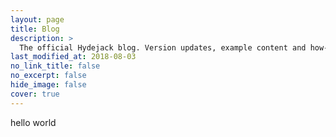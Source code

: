 ```yaml
---
layout: page
title: Blog
description: >
  The official Hydejack blog. Version updates, example content and how-to guides on how to blog with Jekyll.
last_modified_at: 2018-08-03
no_link_title: false
no_excerpt: false
hide_image: false
cover: true
---
```


hello world
